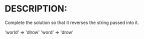 # DESCRIPTION:
Complete the solution so that it reverses the string passed into it.

'world'  =>  'dlrow'
'word'   =>  'drow'